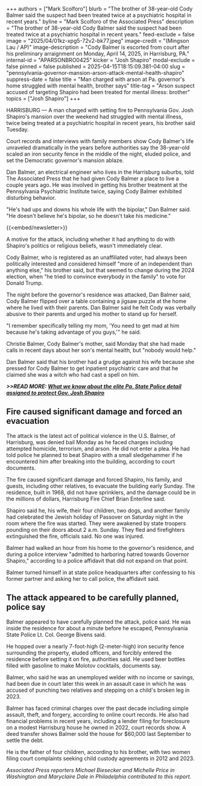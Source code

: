 +++
authors = ["Mark Scolforo"]
blurb = "The brother of 38-year-old Cody Balmer said the suspect had been treated twice at a psychiatric hospital in recent years."
byline = "Mark Scolforo of the Associated Press"
description = "The brother of 38-year-old Cody Balmer said the suspect had been treated twice at a psychiatric hospital in recent years."
feed-exclude = false
image = "2025/04/01kz-xpg5-72v2-bk77.jpeg"
image-credit = "(Mingson Lau / AP)"
image-description = "Cody Balmer is escorted from court after his preliminary arraignment on Monday, April 14, 2025, in Harrisburg, PA."
internal-id = "APARSONBRO0425"
kicker = "Josh Shapiro"
modal-exclude = false
pinned = false
published = 2025-04-15T18:15:09.381-04:00
slug = "pennsylvania-governor-mansion-arson-attack-mental-health-shapiro"
suppress-date = false
title = "Man charged with arson at Pa. governor's home struggled with mental health, brother says"
title-tag = "Arson suspect accused of targeting Shapiro had been treated for mental illness: brother"
topics = ["Josh Shapiro"]
+++

HARRISBURG — A man charged with setting fire to Pennsylvania Gov. Josh Shapiro&#39;s mansion over the weekend had struggled with mental illness, twice being treated at a psychiatric hospital in recent years, his brother said Tuesday.

Court records and interviews with family members show Cody Balmer&#39;s life unraveled dramatically in the years before authorities say the 38-year-old scaled an iron security fence in the middle of the night, eluded police, and set the Democratic governor&#39;s mansion ablaze.

Dan Balmer, an electrical engineer who lives in the Harrisburg suburbs, told The Associated Press that he had given Cody Balmer a place to live a couple years ago. He was involved in getting his brother treatment at the Pennsylvania Psychiatric Institute twice, saying Cody Balmer exhibited disturbing behavior.

&#34;He&#39;s had ups and downs his whole life with the bipolar,&#34; Dan Balmer said. &#34;He doesn&#39;t believe he&#39;s bipolar, so he doesn&#39;t take his medicine.&#34;

{{<embed/newsletter>}}

A motive for the attack, including whether it had anything to do with Shapiro&#39;s politics or religious beliefs, wasn&#39;t immediately clear.

Cody Balmer, who is registered as an unaffiliated voter, had always been politically interested and considered himself &#34;more of an independent than anything else,&#34; his brother said, but that seemed to change during the 2024 election, when &#34;he tried to convince everybody in the family&#34; to vote for Donald Trump.

The night before the governor&#39;s residence was attacked, Dan Balmer said, Cody Balmer flipped over a table containing a jigsaw puzzle at the home where he lived with their parents. Dan Balmer said he felt Cody was verbally abusive to their parents and urged his mother to stand up for herself.

&#34;I remember specifically telling my mom, &#39;You need to get mad at him because he&#39;s taking advantage of you guys,&#39;&#34; he said.

Christie Balmer, Cody Balmer&#39;s mother, said Monday that she had made calls in recent days about her son&#39;s mental health, but &#34;nobody would help.&#34;

Dan Balmer said that his brother had a grudge against his wife because she pressed for Cody Balmer to get inpatient psychiatric care and that he claimed she was a witch who had cast a spell on him.

<strong><em>&gt;&gt;READ MORE: </em></strong><a href="https://www.spotlightpa.org/news/2025/04/pennsylvania-state-police-josh-shapiro-security-arson-governor-residence/"><strong><em>What we know about the elite Pa. State Police detail assigned to protect Gov. Josh Shapiro</em></strong></a><strong><em></em></strong>

## Fire caused significant damage and forced an evacuation

The attack is the latest act of political violence in the U.S. Balmer, of Harrisburg, was denied bail Monday as he faced charges including attempted homicide, terrorism, and arson. He did not enter a plea. He had told police he planned to beat Shapiro with a small sledgehammer if he encountered him after breaking into the building, according to court documents.

The fire caused significant damage and forced Shapiro, his family, and guests, including other relatives, to evacuate the building early Sunday. The residence, built in 1968, did not have sprinklers, and the damage could be in the millions of dollars, Harrisburg Fire Chief Brian Enterline said.

Shapiro said he, his wife, their four children, two dogs, and another family had celebrated the Jewish holiday of Passover on Saturday night in the room where the fire was started. They were awakened by state troopers pounding on their doors about 2 a.m. Sunday. They fled and firefighters extinguished the fire, officials said. No one was injured.

Balmer had walked an hour from his home to the governor&#39;s residence, and during a police interview &#34;admitted to harboring hatred towards Governor Shapiro,&#34; according to a police affidavit that did not expand on that point.

Balmer turned himself in at state police headquarters after confessing to his former partner and asking her to call police, the affidavit said.

## The attack appeared to be carefully planned, police say

Balmer appeared to have carefully planned the attack, police said. He was inside the residence for about a minute before he escaped, Pennsylvania State Police Lt. Col. George Bivens said.

He hopped over a nearly 7-foot-high (2-meter-high) iron security fence surrounding the property, eluded officers, and forcibly entered the residence before setting it on fire, authorities said. He used beer bottles filled with gasoline to make Molotov cocktails, documents say.

Balmer, who said he was an unemployed welder with no income or savings, had been due in court later this week in an assault case in which he was accused of punching two relatives and stepping on a child&#39;s broken leg in 2023.

Balmer has faced criminal charges over the past decade including simple assault, theft, and forgery, according to online court records. He also had financial problems in recent years, including a lender filing for foreclosure on a modest Harrisburg house he owned in 2022, court records show. A deed transfer shows Balmer sold the house for $60,000 last September to settle the debt.

He is the father of four children, according to his brother, with two women filing court complaints seeking child custody agreements in 2012 and 2023.

<em>Associated Press reporters Michael Biesecker and Michelle Price in Washington and Maryclaire Dale in Philadelphia contributed to this report.</em><strong></strong>


